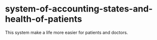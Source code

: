 # system-of-accounting-states-and-health-of-patients
This system make a life more easier for patients and doctors.
